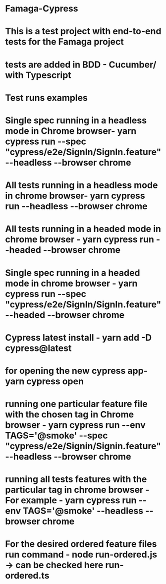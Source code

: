 # Famaga-Cypress

# This is a test project with end-to-end tests for the Famaga project

# tests are added in BDD - Cucumber/ with Typescript

# Test runs examples

# Single spec running in a headless mode in Chrome browser- yarn cypress run --spec "cypress/e2e/SignIn/SignIn.feature" --headless --browser chrome

# All tests running in a headless mode in chrome browser- yarn cypress run --headless --browser chrome

# All tests running in a headed mode in chrome browser - yarn cypress run --headed --browser chrome

# Single spec running in a headed mode in chrome browser - yarn cypress run --spec "cypress/e2e/SignIn/SignIn.feature" --headed --browser chrome

# Cypress latest install - yarn add -D cypress@latest

# for opening the new cypress app- yarn cypress open

# running one particular feature file with the chosen tag in Chrome browser - yarn cypress run --env TAGS='@smoke' --spec "cypress/e2e/Signin/Signin.feature" --headless --browser chrome

# running all tests features with the particular tag in chrome browser - For example - yarn cypress run --env TAGS='@smoke' --headless --browser chrome
 # For the desired ordered feature files run command -  node run-ordered.js -> can be checked here run-ordered.ts
